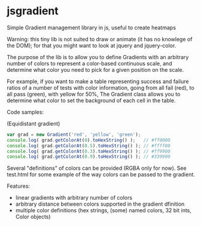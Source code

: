 jsgradient
==========

Simple Gradient management library in js, useful to create heatmaps

Warning: this tiny lib is not suited to draw or animate (it has no knowlege of the DOM); for that you might want to look at jquery and jquery-color. 

The purpose of the lib is to allow you to define Gradients with an arbitrary number of colors to represent a color-based continuous scale, and determine what color you need to pick for a given position on the scale.

For example, if you want to make a table representing success and failure ratios of a number of tests with color information, going from all fail (red), to all pass (green), with yellow for 50%, The Gradient class allows you to determine what color to set the background of each cell in the table.

Code samples:

(Equidistant gradient)
```javascript
var grad = new Gradient('red', 'yellow', 'green');
console.log( grad.getColorAt(0).toHexString() );   // #ff0000 
console.log( grad.getColorAt(0.5).toHexString() ); // #ffff00 
console.log( grad.getColorAt(0.3).toHexString() ); // #ff9900
console.log( grad.getColorAt(0.9).toHexString() ); // #339900
```

Several "definitions" of colors can be provided (RGBA only for now). See test.html for some example of the way colors can be passed to the gradient.

Features:
* linear gradients with arbitrary number of colors
* arbitrary distance between colors supported in the gradient dfinition
* multiple color definitions (hex strings, (some) named colors, 32 bit ints, Color objects)
